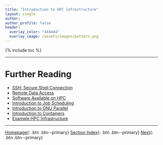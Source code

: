 ```yaml
---
title: "Introduction to HPC infrastructure"
layout: single
author:
author_profile: false
header:
  overlay_color: "444444"
  overlay_image: /assets/images/pattern.png
---
```


{% include toc %}









___
# Further Reading
* [SSH: Secure Shell Connection](02-secure-shell-connection)
* [Remote Data Access](03-remote-data-access)
* [Software Available on HPC](04-software-available-on-HP)
* [Introduction to Job Scheduling](05-introduction-to-job-scheduling)
* [Introduction to GNU Parallel](06-introduction-to-gnu-parallel)
* [Introduction to Containers](07-introduction-to-containers)
* [Example HPC Infrastructure](08-example-hpc-infrastructure)


___

[Homepage](../index.md){: .btn  .btn--primary}
[Section Index](00-IntroToHPC-LandingPage){: .btn  .btn--primary}
[Next](02-secure-shell-connection){: .btn  .btn--primary}
